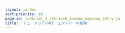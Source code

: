 ```yaml
---
layout: ja-doc
sort-priority: 40
page-id: tutorial_3_retrieve_income_expense_entry-ja
title: 'チュートリアル#3: エントリーの取得'
---
```

